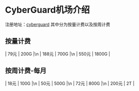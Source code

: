 # CyberGuard机场介绍
注册地址：<a href="https://www.cyberguard.best/#/register?code=kP82Ak3T">cyberguard</a>
其中分为按量计费以及按周计费

## 按量计费
| 79元 | 200G |\n
| 188元 | 700G |\n
| 550元 | 1800G |

## 按周计费-每月
| 18元 | 100G |\n
| 50元 | 500G |\n
| 72元 | 800G |\n
| 200元 | 2T |

